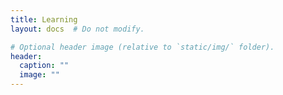 ```yaml
---
title: Learning
layout: docs  # Do not modify.

# Optional header image (relative to `static/img/` folder).
header:
  caption: ""
  image: ""
---
```

